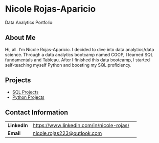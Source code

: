 # Nicole Rojas-Aparicio
Data Analytics Portfolio

## About Me
Hi, all. I'm Nicole Rojas-Aparicio. I decided to dive into data analytics/data science. Through a data analytics bootcamp named COOP, I learned SQL fundamentals and Tableau. After I finished this data bootcamp, I started self-teaching myself Python and boosting my SQL proficiency.

## Projects 
- [SQL Projects](https://github.com/nrojasaparicio/Data_Portfolio/tree/main/SQL%20Projects)
- [Python Projects](https://github.com/nrojasaparicio/Data_Portfolio/tree/main/Python%20Projects) 

## Contact Information 
| | | |
|-|-|-|
|**LinkedIn** | https://www.linkedin.com/in/nicole-rojas/ |
|**Email** | nicole.rojas223@outlook.com |
